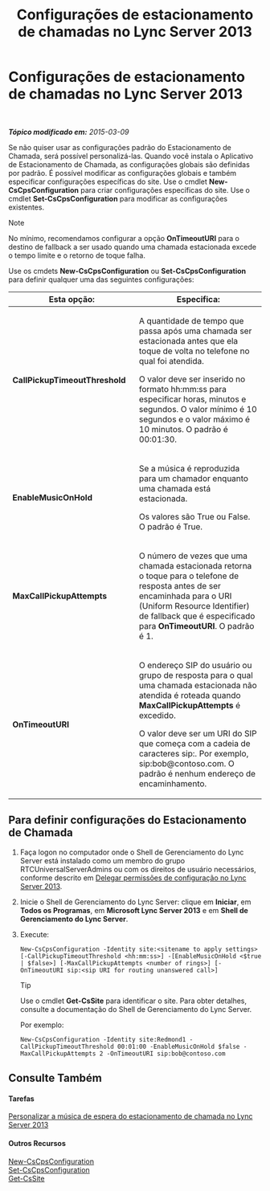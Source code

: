 ﻿---
title: Configurações de estacionamento de chamadas no Lync Server 2013
TOCTitle: Configurações de estacionamento de chamadas no Lync Server 2013
ms:assetid: 3bed9d09-8363-4fff-a220-f0f6d3a81241
ms:mtpsurl: https://technet.microsoft.com/pt-br/library/Gg425886(v=OCS.15)
ms:contentKeyID: 49306441
ms.date: 05/19/2016
mtps_version: v=OCS.15
ms.translationtype: HT
---

# Configurações de estacionamento de chamadas no Lync Server 2013

 

_**Tópico modificado em:** 2015-03-09_

Se não quiser usar as configurações padrão do Estacionamento de Chamada, será possível personalizá-las. Quando você instala o Aplicativo de Estacionamento de Chamada, as configurações globais são definidas por padrão. É possível modificar as configurações globais e também especificar configurações específicas do site. Use o cmdlet **New-CsCpsConfiguration** para criar configurações específicas do site. Use o cmdlet **Set-CsCpsConfiguration** para modificar as configurações existentes.

> [!note]  
> No mínimo, recomendamos configurar a opção <strong>OnTimeoutURI</strong> para o destino de fallback a ser usado quando uma chamada estacionada excede o tempo limite e o retorno de toque falha.

Use os cmdets **New-CsCpsConfiguration** ou **Set-CsCpsConfiguration** para definir qualquer uma das seguintes configurações:


<table>
<colgroup>
<col style="width: 50%" />
<col style="width: 50%" />
</colgroup>
<thead>
<tr class="header">
<th>Esta opção:</th>
<th>Especifica:</th>
</tr>
</thead>
<tbody>
<tr class="odd">
<td><p><strong>CallPickupTimeoutThreshold</strong></p></td>
<td><p>A quantidade de tempo que passa após uma chamada ser estacionada antes que ela toque de volta no telefone no qual foi atendida.</p>
<p>O valor deve ser inserido no formato hh:mm:ss para especificar horas, minutos e segundos. O valor mínimo é 10 segundos e o valor máximo é 10 minutos. O padrão é 00:01:30.</p></td>
</tr>
<tr class="even">
<td><p><strong>EnableMusicOnHold</strong></p></td>
<td><p>Se a música é reproduzida para um chamador enquanto uma chamada está estacionada.</p>
<p>Os valores são True ou False. O padrão é True.</p></td>
</tr>
<tr class="odd">
<td><p><strong>MaxCallPickupAttempts</strong></p></td>
<td><p>O número de vezes que uma chamada estacionada retorna o toque para o telefone de resposta antes de ser encaminhada para o URI (Uniform Resource Identifier) de fallback que é especificado para <strong>OnTimeoutURI</strong>. O padrão é 1.</p></td>
</tr>
<tr class="even">
<td><p><strong>OnTimeoutURI</strong></p></td>
<td><p>O endereço SIP do usuário ou grupo de resposta para o qual uma chamada estacionada não atendida é roteada quando <strong>MaxCallPickupAttempts</strong> é excedido.</p>
<p>O valor deve ser um URI do SIP que começa com a cadeia de caracteres sip:. Por exemplo, sip:bob@contoso.com. O padrão é nenhum endereço de encaminhamento.</p></td>
</tr>
</tbody>
</table>


## Para definir configurações do Estacionamento de Chamada

1.  Faça logon no computador onde o Shell de Gerenciamento do Lync Server está instalado como um membro do grupo RTCUniversalServerAdmins ou com os direitos de usuário necessários, conforme descrito em [Delegar permissões de configuração no Lync Server 2013](lync-server-2013-delegate-setup-permissions.md).

2.  Inicie o Shell de Gerenciamento do Lync Server: clique em **Iniciar**, em **Todos os Programas**, em **Microsoft Lync Server 2013** e em **Shell de Gerenciamento do Lync Server**.

3.  Execute:
    
        New-CsCpsConfiguration -Identity site:<sitename to apply settings> [-CallPickupTimeoutThreshold <hh:mm:ss>] -[EnableMusicOnHold <$true | $false>] [-MaxCallPickupAttempts <number of rings>] [-OnTimeoutURI sip:<sip URI for routing unanswered call>]
    

    > [!TIP]
    > Use o cmdlet <STRONG>Get-CsSite</STRONG> para identificar o site. Para obter detalhes, consulte a documentação do Shell de Gerenciamento do Lync Server.

    
    Por exemplo:
    
        New-CsCpsConfiguration -Identity site:Redmond1 -CallPickupTimeoutThreshold 00:01:00 -EnableMusicOnHold $false -MaxCallPickupAttempts 2 -OnTimeoutURI sip:bob@contoso.com

## Consulte Também

#### Tarefas

[Personalizar a música de espera do estacionamento de chamada no Lync Server 2013](lync-server-2013-customize-call-park-music-on-hold.md)  

#### Outros Recursos

[New-CsCpsConfiguration](https://docs.microsoft.com/en-us/powershell/module/skype/New-CsCpsConfiguration)  
[Set-CsCpsConfiguration](https://docs.microsoft.com/en-us/powershell/module/skype/Set-CsCpsConfiguration)  
[Get-CsSite](https://docs.microsoft.com/en-us/powershell/module/skype/Get-CsSite)

